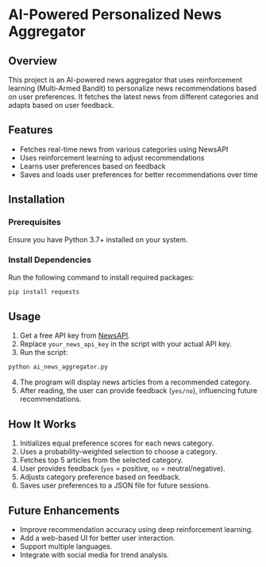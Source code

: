 # AI-Powered Personalized News Aggregator

## Overview
This project is an AI-powered news aggregator that uses reinforcement learning (Multi-Armed Bandit) to personalize news recommendations based on user preferences. It fetches the latest news from different categories and adapts based on user feedback.

## Features
- Fetches real-time news from various categories using NewsAPI
- Uses reinforcement learning to adjust recommendations
- Learns user preferences based on feedback
- Saves and loads user preferences for better recommendations over time

## Installation

### Prerequisites
Ensure you have Python 3.7+ installed on your system.

### Install Dependencies
Run the following command to install required packages:
```bash
pip install requests
```

## Usage
1. Get a free API key from [NewsAPI](https://newsapi.org/).
2. Replace `your_news_api_key` in the script with your actual API key.
3. Run the script:
```bash
python ai_news_aggregator.py
```
4. The program will display news articles from a recommended category.
5. After reading, the user can provide feedback (`yes/no`), influencing future recommendations.

## How It Works
1. Initializes equal preference scores for each news category.
2. Uses a probability-weighted selection to choose a category.
3. Fetches top 5 articles from the selected category.
4. User provides feedback (`yes` = positive, `no` = neutral/negative).
5. Adjusts category preference based on feedback.
6. Saves user preferences to a JSON file for future sessions.

## Future Enhancements
- Improve recommendation accuracy using deep reinforcement learning.
- Add a web-based UI for better user interaction.
- Support multiple languages.
- Integrate with social media for trend analysis.
